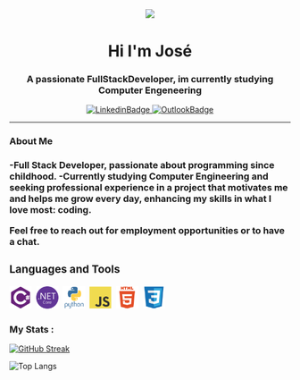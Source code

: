  <!--Icon-->
 <div id = "header" align = "center">
    <img src = https://media.giphy.com/media/Dh5q0sShxgp13DwrvG/giphy.gif width = "200" />
    <h1 align ="center"> Hi I'm José</h1>
    <h3 align ="center"> A passionate FullStackDeveloper, im currently studying Computer Engeneering</h3>
</div>
   <!-- Bagdes-->
<div id = "badges" align ="center">
   <a href = "https://www.linkedin.com/in/jose-ignacio-lavecchia-suarez-766316239/" >
    <img src = "https://img.shields.io/badge/LinkedIn-0077B5?style=for-the-badge&logo=linkedin&logoColor=white"
     alt = "LinkedinBadge"/>
   </a>
   <a href = "mailto:leo8493@outlook.com" >
    <img src = "https://img.shields.io/badge/Microsoft_Outlook-0078D4?style=for-the-badge&logo=microsoft-outlook&logoColor=white"
     alt = "OutlookBadge"/>
   </a> 
   
</div>
<hr>
<!--About Me-->
<h3>About Me <h3/>

-Full Stack Developer, passionate about programming since childhood. 
-Currently studying Computer Engineering and seeking professional experience in a project that motivates me and helps me grow every day, enhancing my skills in what I love most: coding.

Feel free to reach out for employment opportunities or to have a chat.


<div align ="left">
    <h3>Languages and Tools </h3>
    <img src = "https://github.com/devicons/devicon/blob/master/icons/csharp/csharp-plain.svg" title="C#" alt ="C#"
    width="40" height ="40" />&nbsp;
    <img src = "https://github.com/devicons/devicon/blob/master/icons/dotnetcore/dotnetcore-original.svg" title=".NET" alt =".NET"
    width="40" height ="40" />&nbsp;
    <img src = "https://github.com/devicons/devicon/blob/master/icons/python/python-original-wordmark.svg" title="Python" alt ="Python"
    width="40" Height ="40" />&nbsp;
    <img src = "https://github.com/devicons/devicon/blob/master/icons/javascript/javascript-original.svg" title="Javascript" alt ="Javascript"
    width="40" height ="40" />&nbsp;
    <img src = "https://github.com/devicons/devicon/blob/master/icons/html5/html5-plain-wordmark.svg" title="HTML" alt ="HTML"
    width="40" height ="40" />&nbsp;
    <img src = "https://raw.githubusercontent.com/devicons/devicon/1119b9f84c0290e0f0b38982099a2bd027a48bf1/icons/css3/css3-original.svg" title="CSS" alt ="CSS"
    width="40" height ="40" />&nbsp;
</div>

 <!-- Github Stats-->
### My Stats :
[![GitHub Streak](http://github-readme-streak-stats.herokuapp.com?user=Joseignlave1&theme=transparent&hide_border=true)](https://git.io/streak-stats)


![Top Langs](https://github-readme-stats.vercel.app/api/top-langs/?username=Joseignlave1&hide_progress=false&theme=transparent&hide_border=true)
